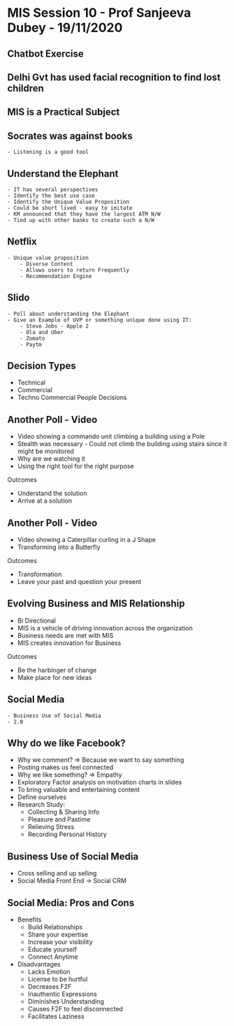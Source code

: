# MIS Session 10 - Prof Sanjeeva Dubey - 19/11/2020

## Chatbot Exercise
## Delhi Gvt has used facial recognition to find lost children

## MIS is a Practical Subject

## Socrates was against books
	- Listening is a good tool

## Understand the Elephant
	- IT has several perspectives
	- Identify the best use case
	- Identify the Unique Value Proposition
	- Could be short lived - easy to imitate
	- KM announced that they have the largest ATM N/W
	- Tied up with other banks to create such a N/W

## Netflix
	- Unique value proposition
		- Diverse Content
		- Allows users to return Frequently
		- Recommendation Engine

## Slido
	- Poll about understanding the Elephant
	- Give an Example of UVP or something unique done using IT:
		- Steve Jobs - Apple 2
		- Ola and Uber
		- Zomato
		- Paytm

## Decision Types
- Technical
- Commercial
- Techno Commercial People Decisions

## Another Poll - Video
- Video showing a commando unit climbing a building using a Pole
- Stealth was necessary - Could not climb the building using stairs since it might be monitored
- Why are we watching it
- Using the right tool for the right purpose

Outcomes
- Understand the solution
- Arrive at a solution

## Another Poll - Video
- Video showing a Caterpillar curling in a J Shape
- Transforming into a Butterfly

Outcomes
- Transformation
- Leave your past and question your present

## Evolving Business and MIS Relationship
- Bi Directional
- MIS is a vehicle of driving innovation across the organization
- Business needs are met with MIS
- MIS creates innovation for Business

Outcomes
- Be the harbinger of change
- Make place for new ideas

## Social Media
	- Business Use of Social Media
	- 2.0

## Why do we like Facebook?
- Why we comment? => Because we want to say something
- Posting makes us feel connected
- Why we like something? => Empathy
- Exploratory Factor analysis on motivation charts in slides
- To bring valuable and entertaining content
- Define ourselves
- Research Study:
	- Collecting & Sharing Info
	- Pleasure and Pastime
	- Relieving Stress
	- Recording Personal History

## Business Use of Social Media
- Cross selling and up selling
- Social Media Front End -> Social CRM

## Social Media: Pros and Cons
- Benefits
	- Build Relationships
	- Share your expertise
	- Increase your visibility
	- Educate yourself
	- Connect Anytime
- Disadvantages
	- Lacks Emotion
	- License to be hurtful
	- Decreases F2F
	- Inauthentic Expressions
	- Diminishes Understanding
	- Causes F2F to feel disconnected
	- Facilitates Laziness
